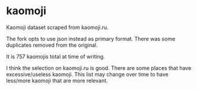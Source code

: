 # kaomoji
Kaomoji dataset scraped from kaomoji.ru.

The fork opts to use json instead as primary format. There was some duplicates removed from the original.

It is 757 kaomojis total at time of writing.

I think the selection on kaomoji.ru is good. There are some places that have excessive/useless kaomoji. This list may change over time to have less/more kaomoji that are more relevant.
